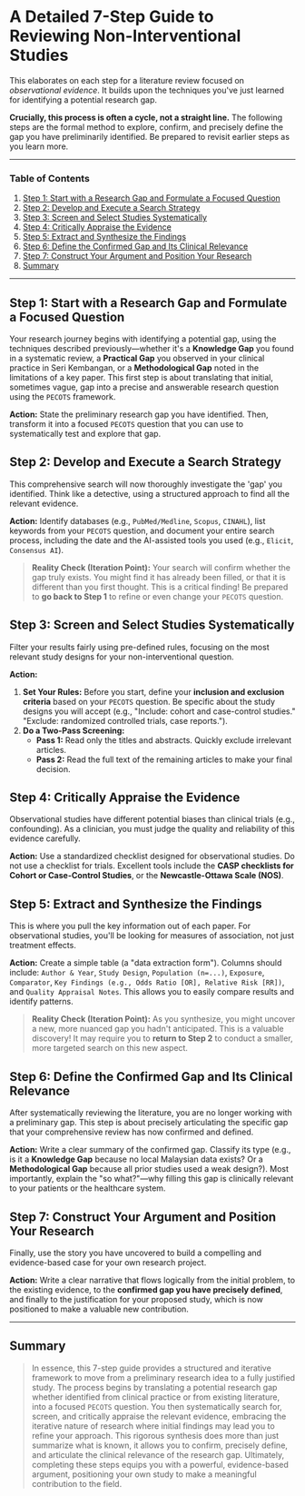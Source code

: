 # A Detailed 7-Step Guide to Reviewing Non-Interventional Studies

This elaborates on each step for a literature review focused on _observational evidence_. It builds upon the techniques you've just learned for identifying a potential research gap.

**Crucially, this process is often a cycle, not a straight line.** The following steps are the formal method to explore, confirm, and precisely define the gap you have preliminarily identified. Be prepared to revisit earlier steps as you learn more.

---

### Table of Contents
1.  [Step 1: Start with a Research Gap and Formulate a Focused Question](#step-1-start-with-a-research-gap-and-formulate-a-focused-question)
2.  [Step 2: Develop and Execute a Search Strategy](#step-2-develop-and-execute-a-search-strategy)
3.  [Step 3: Screen and Select Studies Systematically](#step-3-screen-and-select-studies-systematically)
4.  [Step 4: Critically Appraise the Evidence](#step-4-critically-appraise-the-evidence)
5.  [Step 5: Extract and Synthesize the Findings](#step-5-extract-and-synthesize-the-findings)
6.  [Step 6: Define the Confirmed Gap and Its Clinical Relevance](#step-6-define-the-confirmed-gap-and-its-clinical-relevance)
7.  [Step 7: Construct Your Argument and Position Your Research](#step-7-construct-your-argument-and-position-your-research)
8.  [Summary](#summary)

---

## Step 1: Start with a Research Gap and Formulate a Focused Question

Your research journey begins with identifying a potential gap, using the techniques described previously—whether it's a **Knowledge Gap** you found in a systematic review, a **Practical Gap** you observed in your clinical practice in Seri Kembangan, or a **Methodological Gap** noted in the limitations of a key paper. This first step is about translating that initial, sometimes vague, gap into a precise and answerable research question using the `PECOTS` framework.

**Action:** State the preliminary research gap you have identified. Then, transform it into a focused `PECOTS` question that you can use to systematically test and explore that gap.

## Step 2: Develop and Execute a Search Strategy

This comprehensive search will now thoroughly investigate the 'gap' you identified. Think like a detective, using a structured approach to find all the relevant evidence.

**Action:** Identify databases (e.g., `PubMed/Medline`, `Scopus`, `CINAHL`), list keywords from your `PECOTS` question, and document your entire search process, including the date and the AI-assisted tools you used (e.g., `Elicit`, `Consensus AI`).

> **Reality Check (Iteration Point):** Your search will confirm whether the gap truly exists. You might find it has already been filled, or that it is different than you first thought. This is a critical finding! Be prepared to **go back to Step 1** to refine or even change your `PECOTS` question.

## Step 3: Screen and Select Studies Systematically

Filter your results fairly using pre-defined rules, focusing on the most relevant study designs for your non-interventional question.

**Action:**
1.  **Set Your Rules:** Before you start, define your **inclusion and exclusion criteria** based on your `PECOTS` question. Be specific about the study designs you will accept (e.g., "Include: cohort and case-control studies." "Exclude: randomized controlled trials, case reports.").
2.  **Do a Two-Pass Screening:**
    * **Pass 1:** Read only the titles and abstracts. Quickly exclude irrelevant articles.
    * **Pass 2:** Read the full text of the remaining articles to make your final decision.

## Step 4: Critically Appraise the Evidence

Observational studies have different potential biases than clinical trials (e.g., confounding). As a clinician, you must judge the quality and reliability of this evidence carefully.

**Action:** Use a standardized checklist designed for observational studies. Do not use a checklist for trials. Excellent tools include the **CASP checklists for Cohort or Case-Control Studies**, or the **Newcastle-Ottawa Scale (NOS)**.

## Step 5: Extract and Synthesize the Findings

This is where you pull the key information out of each paper. For observational studies, you'll be looking for measures of association, not just treatment effects.

**Action:** Create a simple table (a "data extraction form"). Columns should include: `Author & Year`, `Study Design`, `Population (n=...)`, `Exposure`, `Comparator`, `Key Findings (e.g., Odds Ratio [OR], Relative Risk [RR])`, and `Quality Appraisal Notes`. This allows you to easily compare results and identify patterns.

> **Reality Check (Iteration Point):** As you synthesize, you might uncover a new, more nuanced gap you hadn't anticipated. This is a valuable discovery! It may require you to **return to Step 2** to conduct a smaller, more targeted search on this new aspect.

## Step 6: Define the Confirmed Gap and Its Clinical Relevance

After systematically reviewing the literature, you are no longer working with a preliminary gap. This step is about precisely articulating the specific gap that your comprehensive review has now confirmed and defined.

**Action:** Write a clear summary of the confirmed gap. Classify its type (e.g., is it a **Knowledge Gap** because no local Malaysian data exists? Or a **Methodological Gap** because all prior studies used a weak design?). Most importantly, explain the "so what?"—why filling this gap is clinically relevant to your patients or the healthcare system.

## Step 7: Construct Your Argument and Position Your Research

Finally, use the story you have uncovered to build a compelling and evidence-based case for your own research project.

**Action:** Write a clear narrative that flows logically from the initial problem, to the existing evidence, to the **confirmed gap you have precisely defined**, and finally to the justification for your proposed study, which is now positioned to make a valuable new contribution.

---

## Summary

> In essence, this 7-step guide provides a structured and iterative framework to move from a preliminary research idea to a fully justified study. The process begins by translating a potential research gap whether identified from clinical practice or from existing literature, into a focused `PECOTS` question. You then systematically search for, screen, and critically appraise the relevant evidence, embracing the iterative nature of research where initial findings may lead you to refine your approach. This rigorous synthesis does more than just summarize what is known, it allows you to confirm, precisely define, and articulate the clinical relevance of the research gap. Ultimately, completing these steps equips you with a powerful, evidence-based argument, positioning your own study to make a meaningful contribution to the field.
